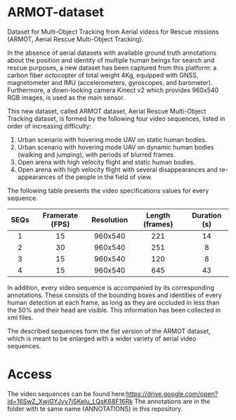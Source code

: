 # ARMOT-dataset
Dataset for Multi-Object Tracking from Aerial videos for Rescue missions (ARMOT, Aerial Rescue Multi-Object Tracking).

In the absence of aerial datasets with available ground truth annotations about the position and identity of multiple human beings for search and rescue purposes, a new dataset has been captured from this platform:
a carbon fiber octocopter of total weight 4Kg, equipped with GNSS, magnetometer and IMU (accelerometers, gyroscopes, and barometer). Furthermore, a down-looking camera Kinect v2 which provides 960x540 RGB images, is used as the main sensor. 

This new dataset, called ARMOT dataset, Aerial Rescue Multi-Object Tracking dataset, is formed by the following four video sequences, listed in order of increasing difficulty:

1. Urban scenario with hovering mode UAV on static human bodies.
2. Urban scenario with hovering mode UAV on dynamic human bodies (walking and jumping), with periods of blurred frames.
3. Open arena with high velocity flight and static human bodies.
4. Open arena with high velocity flight with several disappearances and re-appearances of the people in the field of view.

The following table presents the video specifications values for every sequence.


| SEQs | Framerate (FPS) | Resolution | Length (frames) | Duration (s) |
| :--: | :-------------: | :--------: | :-------------: | :----------: |
|   1  |        15       |   960x540  |       221       |      14      | 
|   2  |        30       |   960x540  |       251       |       8      |
|   3  |        15       |   960x540  |       120       |       8      | 
|   4  |        15       |   960x540  |       645       |      43      |


In addition, every video sequence is accompanied by its corresponding annotations. These consists of the bounding boxes and identities of every human detection at each frame, as long as they are occluded in less than the 50\% and their head are visible. This information has been collected in xml files. 

The described sequences form the fist version of the ARMOT dataset, which is meant to be enlarged with a wider variety of aerial video sequences. 


# Access
The video sequences can be found here:https://drive.google.com/open?id=16SwZ_XwjGYJvv7jSKeIu_LQsK68F16Rk
The annotations are in the folder with te same name (ANNOTATIONS) in this repository.

